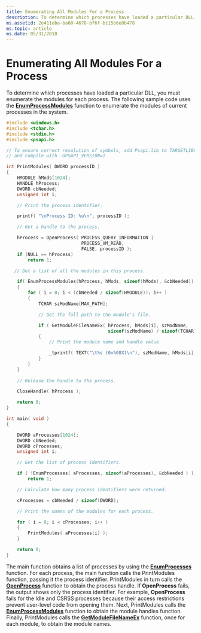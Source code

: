 ```yaml
---
title: Enumerating All Modules For a Process
description: To determine which processes have loaded a particular DLL, you must enumerate the modules for each process. The following sample code uses the EnumProcessModules function to enumerate the modules of current processes in the system.
ms.assetid: 2e411eba-ba60-4678-bf6f-bc15b6e8b478
ms.topic: article
ms.date: 05/31/2018
---
```


# Enumerating All Modules For a Process

To determine which processes have loaded a particular DLL, you must enumerate the modules for each process. The following sample code uses the [**EnumProcessModules**](/windows/desktop/api/Psapi/nf-psapi-enumprocessmodules) function to enumerate the modules of current processes in the system.


```C++
#include <windows.h>
#include <tchar.h>
#include <stdio.h>
#include <psapi.h>

// To ensure correct resolution of symbols, add Psapi.lib to TARGETLIBS
// and compile with -DPSAPI_VERSION=1

int PrintModules( DWORD processID )
{
    HMODULE hMods[1024];
    HANDLE hProcess;
    DWORD cbNeeded;
    unsigned int i;

    // Print the process identifier.

    printf( "\nProcess ID: %u\n", processID );

    // Get a handle to the process.

    hProcess = OpenProcess( PROCESS_QUERY_INFORMATION |
                            PROCESS_VM_READ,
                            FALSE, processID );
    if (NULL == hProcess)
        return 1;

   // Get a list of all the modules in this process.

    if( EnumProcessModules(hProcess, hMods, sizeof(hMods), &cbNeeded))
    {
        for ( i = 0; i < (cbNeeded / sizeof(HMODULE)); i++ )
        {
            TCHAR szModName[MAX_PATH];

            // Get the full path to the module's file.

            if ( GetModuleFileNameEx( hProcess, hMods[i], szModName,
                                      sizeof(szModName) / sizeof(TCHAR)))
            {
                // Print the module name and handle value.

                _tprintf( TEXT("\t%s (0x%08X)\n"), szModName, hMods[i] );
            }
        }
    }
    
    // Release the handle to the process.

    CloseHandle( hProcess );

    return 0;
}

int main( void )
{

    DWORD aProcesses[1024]; 
    DWORD cbNeeded; 
    DWORD cProcesses;
    unsigned int i;

    // Get the list of process identifiers.

    if ( !EnumProcesses( aProcesses, sizeof(aProcesses), &cbNeeded ) )
        return 1;

    // Calculate how many process identifiers were returned.

    cProcesses = cbNeeded / sizeof(DWORD);

    // Print the names of the modules for each process.

    for ( i = 0; i < cProcesses; i++ )
    {
        PrintModules( aProcesses[i] );
    }

    return 0;
}
```



The main function obtains a list of processes by using the [**EnumProcesses**](/windows/desktop/api/Psapi/nf-psapi-enumprocesses) function. For each process, the main function calls the PrintModules function, passing it the process identifier. PrintModules in turn calls the [**OpenProcess**](https://docs.microsoft.com/windows/desktop/api/processthreadsapi/nf-processthreadsapi-openprocess) function to obtain the process handle. If **OpenProcess** fails, the output shows only the process identifier. For example, **OpenProcess** fails for the Idle and CSRSS processes because their access restrictions prevent user-level code from opening them. Next, PrintModules calls the [**EnumProcessModules**](/windows/desktop/api/Psapi/nf-psapi-enumprocessmodules) function to obtain the module handles function. Finally, PrintModules calls the [**GetModuleFileNameEx**](/windows/desktop/api/Psapi/nf-psapi-getmodulefilenameexa) function, once for each module, to obtain the module names.

 

 




